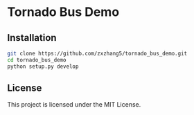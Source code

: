 # Tornado Bus Demo

## Installation

```bash
git clone https://github.com/zxzhang5/tornado_bus_demo.git
cd tornado_bus_demo
python setup.py develop
```

## License

This project is licensed under the MIT License.